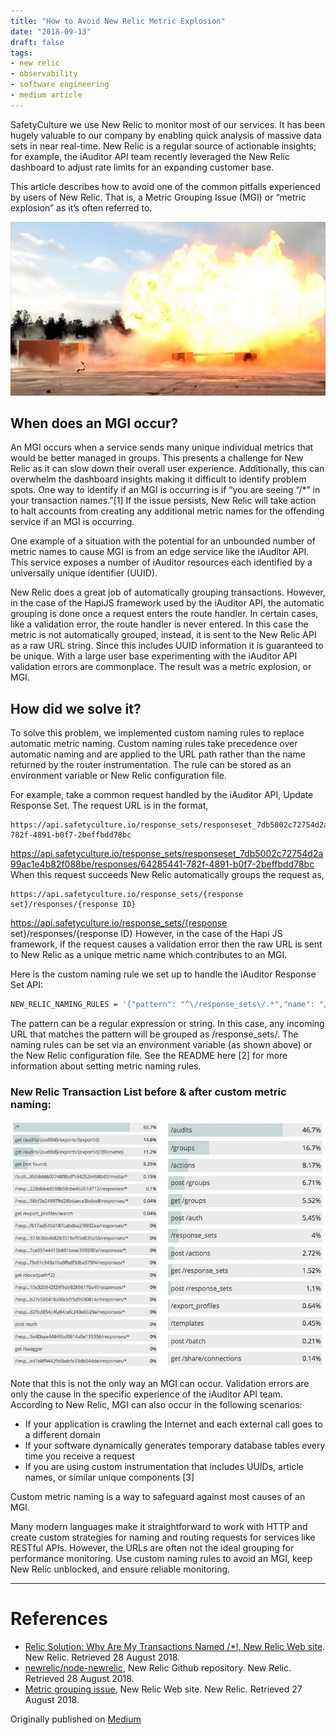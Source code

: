 ```yaml
---
title: "How to Avoid New Relic Metric Explosion"
date: "2018-09-13"
draft: false
tags:
- new relic
- observability
- software engineering
- medium article
---
```



SafetyCulture we use New Relic to monitor most of our services. It has been hugely valuable to our company by enabling quick analysis of massive data sets in near real-time. New Relic is a regular source of actionable insights; for example, the iAuditor API team recently leveraged the New Relic dashboard to adjust rate limits for an expanding customer base.

This article describes how to avoid one of the common pitfalls experienced by users of New Relic. That is, a Metric Grouping Issue (MGI) or “metric explosion” as it’s often referred to.

![](explosion.webp)

## When does an MGI occur?
An MGI occurs when a service sends many unique individual metrics that would be better managed in groups. This presents a challenge for New Relic as it can slow down their overall user experience. Additionally, this can overwhelm the dashboard insights making it difficult to identify problem spots. One way to identify if an MGI is occurring is if “you are seeing “/*” in your transaction names.”[1] If the issue persists, New Relic will take action to halt accounts from creating any additional metric names for the offending service if an MGI is occurring.

One example of a situation with the potential for an unbounded number of metric names to cause MGI is from an edge service like the iAuditor API. This service exposes a number of iAuditor resources each identified by a universally unique identifier (UUID).

New Relic does a great job of automatically grouping transactions. However, in the case of the HapiJS framework used by the iAuditor API, the automatic grouping is done once a request enters the route handler. In certain cases, like a validation error, the route handler is never entered. In this case the metric is not automatically grouped, instead, it is sent to the New Relic API as a raw URL string. Since this includes UUID information it is guaranteed to be unique. With a large user base experimenting with the iAuditor API validation errors are commonplace. The result was a metric explosion, or MGI.

## How did we solve it?
To solve this problem, we implemented custom naming rules to replace automatic metric naming. Custom naming rules take precedence over automatic naming and are applied to the URL path rather than the name returned by the router instrumentation. The rule can be stored as an environment variable or New Relic configuration file.

For example, take a common request handled by the iAuditor API, Update Response Set. The request URL is in the format,

```
https://api.safetyculture.io/response_sets/responseset_7db5002c72754d2a99ac1e4b82f088be/responses/64285441-782f-4891-b0f7-2beffbdd78bc
```

https://api.safetyculture.io/response_sets/responseset_7db5002c72754d2a99ac1e4b82f088be/responses/64285441-782f-4891-b0f7-2beffbdd78bc
When this request succeeds New Relic automatically groups the request as,

```
https://api.safetyculture.io/response_sets/{response set}/responses/{response ID}
```

https://api.safetyculture.io/response_sets/{response set}/responses/{response ID}
However, in the case of the Hapi JS framework, if the request causes a validation error then the raw URL is sent to New Relic as a unique metric name which contributes to an MGI.

Here is the custom naming rule we set up to handle the iAuditor Response Set API:

```bash
NEW_RELIC_NAMING_RULES = '{"pattern": "^\/response_sets\/.*","name": "/response_sets/"}'
```


The pattern can be a regular expression or string. In this case, any incoming URL that matches the pattern will be grouped as /response_sets/. The naming rules can be set via an environment variable (as shown above) or the New Relic configuration file. See the README here [2] for more information about setting metric naming rules.

### New Relic Transaction List before & after custom metric naming:

![](new-relic-insights.webp)

Note that this is not the only way an MGI can occur. Validation errors are only the cause in the specific experience of the iAuditor API team. According to New Relic, MGI can also occur in the following scenarios:

- If your application is crawling the Internet and each external call goes to a different domain
- If your software dynamically generates temporary database tables every time you receive a request
- If you are using custom instrumentation that includes UUIDs, article names, or similar unique components [3]

Custom metric naming is a way to safeguard against most causes of an MGI.

Many modern languages make it straightforward to work with HTTP and create custom strategies for naming and routing requests for services like RESTful APIs. However, the URLs are often not the ideal grouping for performance monitoring. Use custom naming rules to avoid an MGI, keep New Relic unblocked, and ensure reliable monitoring.

---

# References
- [Relic Solution: Why Are My Transactions Named /*!, New Relic Web site](https://discuss.newrelic.com/t/relic-solution-why-are-my-transactions-named/41737). New Relic. Retrieved 28 August 2018.
- [newrelic/node-newrelic](https://github.com/newrelic/node-newrelic), New Relic Github repository. New Relic. Retrieved 28 August 2018.
- [Metric grouping issue](https://docs.newrelic.com/docs/agents/manage-apm-agents/troubleshooting/metric-grouping-issues), New Relic Web site. New Relic. Retrieved 27 August 2018.

Originally published on [Medium](https://medium.com/safetycultureengineering/how-to-avoid-new-relic-metric-explosion-301615cf2af1)
